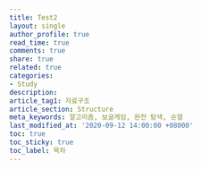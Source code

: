 ```yaml
---
title: Test2
layout: single
author_profile: true
read_time: true
comments: true
share: true
related: true
categories:
- Study
description:
article_tag1: 자료구조
article_section: Structure
meta_keywords: 알고리즘, 보글게임, 완전 탐색, 순열
last_modified_at: '2020-09-12 14:00:00 +08000'
toc: true
toc_sticky: true
toc_label: 목차
---
```

